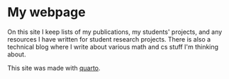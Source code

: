# My webpage

On this site I keep lists of my publications, 
my students' projects, and any resources I have written for student research projects.
There is also a technical blog where I write about various math and cs stuff I'm thinking about.

This site was made with [quarto](https://quarto.org/).
